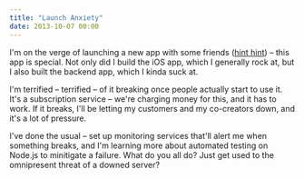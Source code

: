 ```yaml
---
title: "Launch Anxiety"
date: 2013-10-07 00:00
---
```


<p>I'm on the verge of launching a new app with some friends (<a href="http://35mm.io">hint hint</a>) – this app is special. Not only did I build the iOS app, which I generally rock at, but I also built the backend app, which I kinda suck at. </p>

<p>I'm terrified – terrified – of it breaking once people actually start to use it. It's a subscription service – we're charging money for this, and it has to work. If it breaks, I'll be letting my customers and my co-creators down, and it's a lot of pressure. </p>

<p>I've done the usual – set up monitoring services that'll alert me when something breaks, and I'm learning more about automated testing on Node.js to minitigate a failure. What do you all do? Just get used to the omnipresent threat of a downed server? </p>

<!-- more -->

